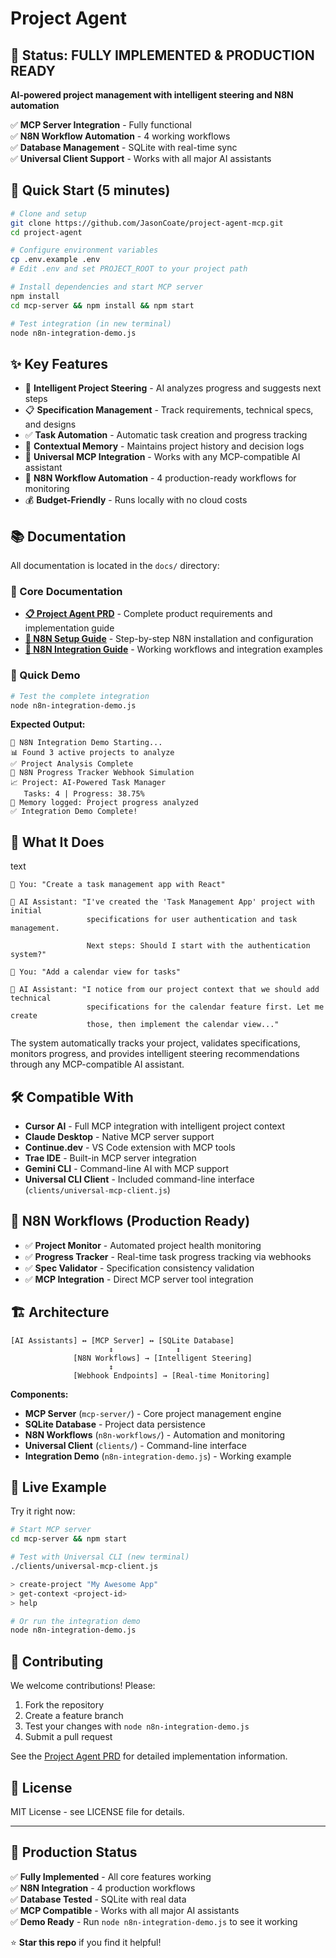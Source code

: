 # Project Agent

## 🎉 Status: FULLY IMPLEMENTED & PRODUCTION READY

**AI-powered project management with intelligent steering and N8N automation**

✅ **MCP Server Integration** - Fully functional  
✅ **N8N Workflow Automation** - 4 working workflows  
✅ **Database Management** - SQLite with real-time sync  
✅ **Universal Client Support** - Works with all major AI assistants  

## 🚀 Quick Start (5 minutes)

```bash
# Clone and setup
git clone https://github.com/JasonCoate/project-agent-mcp.git
cd project-agent

# Configure environment variables
cp .env.example .env
# Edit .env and set PROJECT_ROOT to your project path

# Install dependencies and start MCP server
npm install
cd mcp-server && npm install && npm start

# Test integration (in new terminal)
node n8n-integration-demo.js
```

## ✨ Key Features

- 🎯 **Intelligent Project Steering** - AI analyzes progress and suggests next steps
- 📋 **Specification Management** - Track requirements, technical specs, and designs
- ✅ **Task Automation** - Automatic task creation and progress tracking
- 🧠 **Contextual Memory** - Maintains project history and decision logs
- 🔄 **Universal MCP Integration** - Works with any MCP-compatible AI assistant
- 🤖 **N8N Workflow Automation** - 4 production-ready workflows for monitoring
- 💰 **Budget-Friendly** - Runs locally with no cloud costs

## 📚 Documentation

All documentation is located in the `docs/` directory:

### 📖 Core Documentation

- **[📋 Project Agent PRD](docs/project-agent-prd.md)** - Complete product requirements and implementation guide
- **[🔧 N8N Setup Guide](docs/N8N_SETUP_GUIDE.md)** - Step-by-step N8N installation and configuration
- **[🤖 N8N Integration Guide](docs/N8N_INTEGRATION_GUIDE.md)** - Working workflows and integration examples

### 🚀 Quick Demo

```bash
# Test the complete integration
node n8n-integration-demo.js
```

**Expected Output:**
```
🚀 N8N Integration Demo Starting...
📊 Found 3 active projects to analyze
✅ Project Analysis Complete
🔗 N8N Progress Tracker Webhook Simulation
📈 Project: AI-Powered Task Manager
   Tasks: 4 | Progress: 38.75%
💾 Memory logged: Project progress analyzed
✅ Integration Demo Complete!
```

## 🎯 What It Does

text

```text
👤 You: "Create a task management app with React"

🤖 AI Assistant: "I've created the 'Task Management App' project with initial 
                 specifications for user authentication and task management.
                 
                 Next steps: Should I start with the authentication system?"

👤 You: "Add a calendar view for tasks"  

🤖 AI Assistant: "I notice from our project context that we should add technical 
                 specifications for the calendar feature first. Let me create 
                 those, then implement the calendar view..."
```

The system automatically tracks your project, validates specifications, monitors progress, and provides intelligent steering recommendations through any MCP-compatible AI assistant.

## 🛠️ Compatible With

- **Cursor AI** - Full MCP integration with intelligent project context
- **Claude Desktop** - Native MCP server support
- **Continue.dev** - VS Code extension with MCP tools
- **Trae IDE** - Built-in MCP server integration
- **Gemini CLI** - Command-line AI with MCP support
- **Universal CLI Client** - Included command-line interface (`clients/universal-mcp-client.js`)

## 🤖 N8N Workflows (Production Ready)

- ✅ **Project Monitor** - Automated project health monitoring
- ✅ **Progress Tracker** - Real-time task progress tracking via webhooks
- ✅ **Spec Validator** - Specification consistency validation
- ✅ **MCP Integration** - Direct MCP server tool integration

## 🏗️ Architecture

```text
[AI Assistants] ↔ [MCP Server] ↔ [SQLite Database]
                      ↕              ↕
              [N8N Workflows] → [Intelligent Steering]
                      ↕
              [Webhook Endpoints] → [Real-time Monitoring]
```

**Components:**
- **MCP Server** (`mcp-server/`) - Core project management engine
- **SQLite Database** - Project data persistence
- **N8N Workflows** (`n8n-workflows/`) - Automation and monitoring
- **Universal Client** (`clients/`) - Command-line interface
- **Integration Demo** (`n8n-integration-demo.js`) - Working example

## 🚀 Live Example

Try it right now:

```bash
# Start MCP server
cd mcp-server && npm start

# Test with Universal CLI (new terminal)
./clients/universal-mcp-client.js

> create-project "My Awesome App"
> get-context <project-id>
> help

# Or run the integration demo
node n8n-integration-demo.js
```

## 🤝 Contributing

We welcome contributions! Please:

1. Fork the repository
2. Create a feature branch
3. Test your changes with `node n8n-integration-demo.js`
4. Submit a pull request

See the [Project Agent PRD](docs/project-agent-prd.md) for detailed implementation information.

## 📄 License

MIT License - see LICENSE file for details.

---

## 🎯 Production Status

✅ **Fully Implemented** - All core features working  
✅ **N8N Integration** - 4 production workflows  
✅ **Database Tested** - SQLite with real data  
✅ **MCP Compatible** - Works with all major AI assistants  
✅ **Demo Ready** - Run `node n8n-integration-demo.js` to see it working  

⭐ **Star this repo** if you find it helpful!
